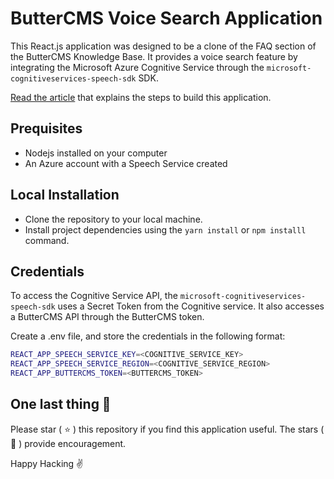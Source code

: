 # ButterCMS Voice Search Application

This React.js application was designed to be a clone of the FAQ section of the ButterCMS Knowledge Base. It provides a voice search feature by integrating the Microsoft Azure Cognitive Service through the `microsoft-cognitiveservices-speech-sdk` SDK. 

[Read the article](https://buttercms.com/blog/enable-voice-search-using-buttercms-search-api) that explains the steps to build this application.

## Prequisites
- Nodejs installed on your computer
- An Azure account with a Speech Service created

## Local Installation
- Clone the repository to your local machine. 
- Install project dependencies using the `yarn install` or `npm installl` command. 

## Credentials 
To access the Cognitive Service API, the `microsoft-cognitiveservices-speech-sdk` uses a Secret Token from the Cognitive service. It also accesses a ButterCMS API through the ButterCMS token.

Create a .env file, and store the credentials in the following format:

```bash
REACT_APP_SPEECH_SERVICE_KEY=<COGNITIVE_SERVICE_KEY>
REACT_APP_SPEECH_SERVICE_REGION=<COGNITIVE_SERVICE_REGION>
REACT_APP_BUTTERCMS_TOKEN=<BUTTERCMS_TOKEN>
```

## One last thing 🤫

Please star ( ⭐️ ) this repository if you find this application useful. The stars ( 🌟 ) provide encouragement.

Happy Hacking ✌️ 